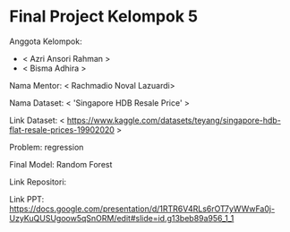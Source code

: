 # Final Project Kelompok 5
Anggota Kelompok:
- < Azri Ansori Rahman >  
- < Bisma Adhira > 

Nama Mentor: < Rachmadio Noval Lazuardi>  

Nama Dataset: < 'Singapore HDB Resale Price' >  

Link Dataset: < https://www.kaggle.com/datasets/teyang/singapore-hdb-flat-resale-prices-19902020 >  

Problem: regression   

Final Model: Random Forest  

Link Repositori: <link menuju repositori ini>  

Link PPT: <https://docs.google.com/presentation/d/1RTR6V4RLs6rOT7yWWwFa0j-UzyKuQUSUgoow5qSnORM/edit#slide=id.g13beb89a956_1_1> 
